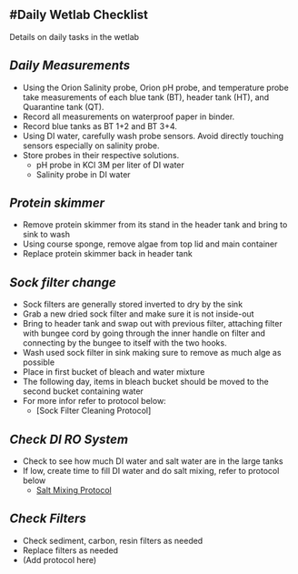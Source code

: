 #Daily Wetlab Checklist
-
Details on daily tasks in the wetlab



*Daily Measurements*
-
- Using the Orion Salinity probe, Orion pH probe, and temperature probe take measurements of each blue tank (BT), header tank (HT), and Quarantine tank (QT). 
- Record all measurements on waterproof paper in binder.
- Record blue tanks as BT 1+2 and BT 3+4.
- Using DI water, carefully wash probe sensors. Avoid directly touching sensors especially on salinity probe. 
- Store probes in their respective solutions. 
    - pH probe in KCl 3M per liter of DI water
    - Salinity probe in DI water  

*Protein skimmer*
-
- Remove protein skimmer from its stand in the header tank and bring to sink to wash 
- Using course sponge, remove algae from top lid and main container
- Replace protein skimmer back in header tank 



*Sock filter change*
-
- Sock filters are generally stored inverted to dry by the sink 
- Grab a new dried sock filter and make sure it is not inside-out
- Bring to header tank and swap out with previous filter, attaching filter with bungee cord by going through the inner handle on filter and connecting by the bungee to itself with the two hooks.
- Wash used sock filter in sink making sure to remove as much alge as possible
- Place in first bucket of bleach and water mixture
- The following day, items in bleach bucket should be moved to the second bucket containing water
- For more infor refer to protocol below:
	- [Sock Filter Cleaning Protocol]

*Check DI RO System*
-
- Check to see how much DI water and salt water are in the large tanks
- If low, create time to fill DI water and do salt mixing, refer to protocol below
	- [Salt Mixing Protocol](https://github.com/Putnam-Lab/CBLS_Wetlab/blob/0491f7fb9fa878fd7c521b7e5143846c740b659e/CBLS_Wetlab_Protocols/Salt_Mixing_Protocol.md)

*Check Filters*
-
- Check sediment, carbon, resin filters as needed
- Replace filters as needed
- (Add protocol here) 




